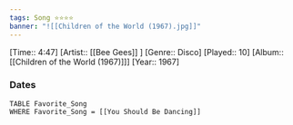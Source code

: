 ```yaml
---
tags: Song ⭐⭐⭐⭐ 
banner: "![[Children of the World (1967).jpg]]"
---
```

[Time:: 4:47]
[Artist:: [[Bee Gees]] ]
[Genre:: Disco]
[Played:: 10]
[Album:: [[Children of the World (1967)]]]
[Year:: 1967]
### Dates
````dataview
TABLE Favorite_Song
WHERE Favorite_Song = [[You Should Be Dancing]]
````